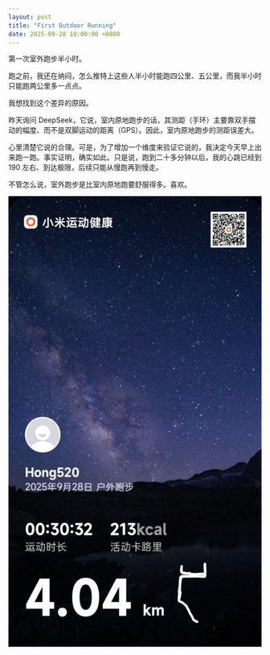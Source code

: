 ```yaml
---
layout: post
title: "First Outdoor Running"
date: 2025-09-28 10:00:00 +0800
---
```


第一次室外跑步半小时。

跑之前，我还在纳闷，怎么推特上这些人半小时能跑四公里、五公里，而我半小时只能跑两公里多一点点。

我想找到这个差异的原因。

昨天询问 DeepSeek，它说，室内原地跑步的话，其测距（手环）主要靠双手摆动的幅度、而不是双脚运动的距离（GPS）。因此，室内原地跑步的测距误差大。

心里清楚它说的合理。可是，为了增加一个维度来验证它说的，我决定今天早上出来跑一跑。事实证明，确实如此。只是说，跑到二十多分钟以后，我的心跳已经到 190 左右、到达极限，后续只能从慢跑再到慢走。

不管怎么说，室外跑步是比室内原地跑要舒服得多。喜欢。

![first-outdoor-running](https://github.com/ciceroxiao/hong525/blob/main/_screenshots/first-outdoor-running.jpg?raw=true)
